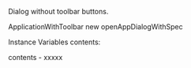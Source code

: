 Dialog without toolbar buttons.

ApplicationWithToolbar new openAppDialogWithSpec

Instance Variables
	contents:		<Object>

contents
	- xxxxx
